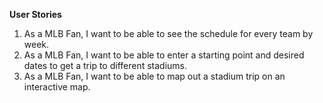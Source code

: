 **User Stories**

1. As a MLB Fan, I want to be able to see the schedule for every team by week.
2. As a MLB Fan, I want to be able to enter a starting point and desired dates to get a trip to different stadiums.
3. As a MLB Fan, I want to be able to map out a stadium trip on an interactive map.
